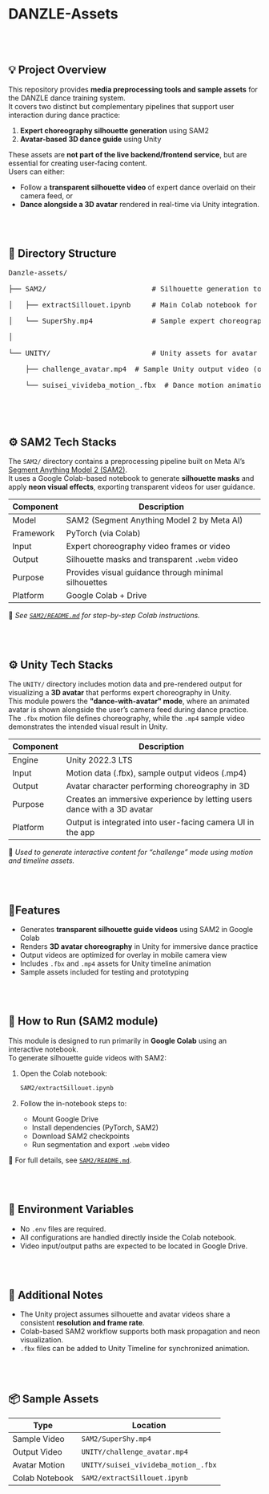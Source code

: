 # DANZLE-Assets
<br><br>
## 💡 Project Overview

This repository provides **media preprocessing tools and sample assets** for the DANZLE dance training system.  
It covers two distinct but complementary pipelines that support user interaction during dance practice:

1. **Expert choreography silhouette generation** using SAM2  
2. **Avatar-based 3D dance guide** using Unity

These assets are **not part of the live backend/frontend service**, but are essential for creating user-facing content.  
Users can either:

- Follow a **transparent silhouette video** of expert dance overlaid on their camera feed, or  
- **Dance alongside a 3D avatar** rendered in real-time via Unity integration.

<br><br>
## 📁 Directory Structure

<pre>
Danzle-assets/<br>
├── SAM2/                         # Silhouette generation tool (Colab-based)<br>
│   ├── extractSillouet.ipynb     # Main Colab notebook for SAM2 processing<br>
│   └── SuperShy.mp4              # Sample expert choreography video<br>
│<br>
└── UNITY/                        # Unity assets for avatar choreography rendering<br>
    ├── challenge_avatar.mp4  # Sample Unity output video (optional)<br>
    └── suisei_vivideba_motion_.fbx  # Dance motion animation (FBX format)<br>
</pre>

<br><br>
## ⚙️ SAM2 Tech Stacks

The `SAM2/` directory contains a preprocessing pipeline built on Meta AI’s [Segment Anything Model 2 (SAM2)](https://github.com/facebookresearch/sam2).  
It uses a Google Colab-based notebook to generate **silhouette masks** and apply **neon visual effects**, exporting transparent videos for user guidance.

| Component          | Description                                          |
|--------------------|------------------------------------------------------|
| Model              | SAM2 (Segment Anything Model 2 by Meta AI)           |
| Framework          | PyTorch (via Colab)                                  |
| Input              | Expert choreography video frames or video            |
| Output             | Silhouette masks and transparent `.webm` video       |
| Purpose            | Provides visual guidance through minimal silhouettes |
| Platform           | Google Colab + Drive                                 |

📝 *See [`SAM2/README.md`](./SAM2/README.md) for step-by-step Colab instructions.*


<br><br>
## ⚙️ Unity Tech Stacks

The `UNITY/` directory includes motion data and pre-rendered output for visualizing a **3D avatar** that performs expert choreography in Unity.  
This module powers the **"dance-with-avatar" mode**, where an animated avatar is shown alongside the user’s camera feed during dance practice.  
The `.fbx` motion file defines choreography, while the `.mp4` sample video demonstrates the intended visual result in Unity.

| Component | Description                                                             |
|-----------|-------------------------------------------------------------------------|
| Engine    | Unity 2022.3 LTS                                                        |
| Input     | Motion data (.fbx), sample output videos (.mp4)                         |
| Output    | Avatar character performing choreography in 3D                          |
| Purpose   | Creates an immersive experience by letting users dance with a 3D avatar |
| Platform  | Output is integrated into user-facing camera UI in the app              |

📝 *Used to generate interactive content for “challenge” mode using motion and timeline assets.*

<br><br>
## 📍Features

- Generates **transparent silhouette guide videos** using SAM2 in Google Colab
- Renders **3D avatar choreography** in Unity for immersive dance practice
- Output videos are optimized for overlay in mobile camera view
- Includes `.fbx` and `.mp4` assets for Unity timeline animation
- Sample assets included for testing and prototyping

<br><br>
## 🚀 How to Run (SAM2 module)

This module is designed to run primarily in **Google Colab** using an interactive notebook.  
To generate silhouette guide videos with SAM2:

1. Open the Colab notebook:
    ```bash
    SAM2/extractSillouet.ipynb
    ```

2. Follow the in-notebook steps to:
   - Mount Google Drive  
   - Install dependencies (PyTorch, SAM2)  
   - Download SAM2 checkpoints  
   - Run segmentation and export `.webm` video

📌 For full details, see [`SAM2/README.md`](./SAM2/README.md).

<br><br>
## 🔐 Environment Variables

- No `.env` files are required.
- All configurations are handled directly inside the Colab notebook.
- Video input/output paths are expected to be located in Google Drive.

<br><br>
## 📝 Additional Notes

- The Unity project assumes silhouette and avatar videos share a consistent **resolution and frame rate**.
- Colab-based SAM2 workflow supports both mask propagation and neon visualization.
- `.fbx` files can be added to Unity Timeline for synchronized animation.

<br><br>
## 📦 Sample Assets

| Type           | Location                            |
|----------------|-------------------------------------|
| Sample Video   | `SAM2/SuperShy.mp4`                 |
| Output Video   | `UNITY/challenge_avatar.mp4` |
| Avatar Motion  | `UNITY/suisei_vivideba_motion_.fbx` |
| Colab Notebook | `SAM2/extractSillouet.ipynb`        |
